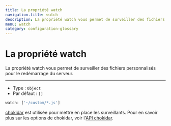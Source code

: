 ```yaml
---
title: La propriété watch
navigation.title: watch
description: La propriété watch vous permet de surveiller des fichiers personnalisés pour le redémarrage du serveur.
menu: watch
category: configuration-glossary
---
```


# La propriété watch

La propriété watch vous permet de surveiller des fichiers personnalisés pour le redémarrage du serveur.

---

- Type : `Object`
- Par défaut : `[]`

```js
watch: ['~/custom/*.js']
```

[chokidar](https://github.com/paulmillr/chokidar) est utilisée pour mettre en place les surveillants. Pour en savoir plus sur les options de chokidar, voir l'[API chokidar](https://github.com/paulmillr/chokidar#api).

